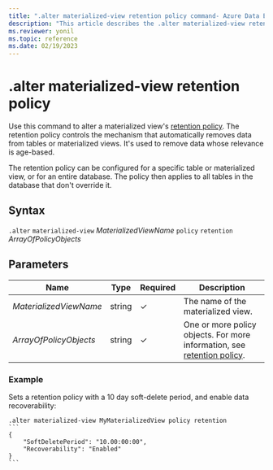 ```yaml
---
title: ".alter materialized-view retention policy command- Azure Data Explorer"
description: "This article describes the .alter materialized-view retention policy command in Azure Data Explorer."
ms.reviewer: yonil
ms.topic: reference
ms.date: 02/19/2023
---
```

# .alter materialized-view retention policy

Use this command to alter a materialized view's [retention policy](retentionpolicy.md). The retention policy controls the mechanism that automatically removes data from tables or materialized views. It's used to remove data whose relevance is age-based.

The retention policy can be configured for a specific table or materialized view, or for an entire database. The policy then applies to all tables in the database that don't override it.

## Syntax

`.alter` `materialized-view` *MaterializedViewName* `policy` `retention` *ArrayOfPolicyObjects*

## Parameters

|Name|Type|Required|Description|
|--|--|--|--|
|*MaterializedViewName*|string|&check;| The name of the materialized view.|
|*ArrayOfPolicyObjects*|string|&check;| One or more policy objects. For more information, see [retention policy](retentionpolicy.md).|

### Example

Sets a retention policy with a 10 day soft-delete period, and enable data recoverability:

````kusto
.alter materialized-view MyMaterializedView policy retention
```
{
    "SoftDeletePeriod": "10.00:00:00",
    "Recoverability": "Enabled"
}
```
````
